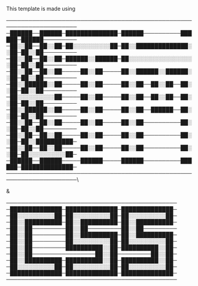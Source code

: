 This template is made using

─────────────────────────────────────────────────────────────────────
─██████──██████─██████████████─██████──────────██████─██████─────────
─██░░██──██░░██─██░░░░░░░░░░██─██░░██████████████░░██─██░░██─────────
─██░░██──██░░██─██████░░██████─██░░░░░░░░░░░░░░░░░░██─██░░██─────────
─██░░██──██░░██─────██░░██─────██░░██████░░██████░░██─██░░██─────────
─██░░██████░░██─────██░░██─────██░░██──██░░██──██░░██─██░░██─────────
─██░░░░░░░░░░██─────██░░██─────██░░██──██░░██──██░░██─██░░██─────────
─██░░██████░░██─────██░░██─────██░░██──██████──██░░██─██░░██─────────
─██░░██──██░░██─────██░░██─────██░░██──────────██░░██─██░░██─────────
─██░░██──██░░██─────██░░██─────██░░██──────────██░░██─██░░██████████─
─██░░██──██░░██─────██░░██─────██░░██──────────██░░██─██░░░░░░░░░░██─
─██████──██████─────██████─────██████──────────██████─██████████████─
─────────────────────────────────────────────────────────────────────\

&

──────────────────────────────────────────────
─██████████████─██████████████─██████████████─
─██░░░░░░░░░░██─██░░░░░░░░░░██─██░░░░░░░░░░██─
─██░░██████████─██░░██████████─██░░██████████─
─██░░██─────────██░░██─────────██░░██─────────
─██░░██─────────██░░██████████─██░░██████████─
─██░░██─────────██░░░░░░░░░░██─██░░░░░░░░░░██─
─██░░██─────────██████████░░██─██████████░░██─
─██░░██─────────────────██░░██─────────██░░██─
─██░░██████████─██████████░░██─██████████░░██─
─██░░░░░░░░░░██─██░░░░░░░░░░██─██░░░░░░░░░░██─
─██████████████─██████████████─██████████████─
──────────────────────────────────────────────

